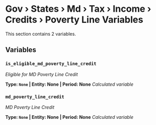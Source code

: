 # Gov › States › Md › Tax › Income › Credits › Poverty Line Variables

This section contains 2 variables.

## Variables

### `is_eligible_md_poverty_line_credit`
*Eligible for MD Poverty Line Credit*

**Type: `None` | Entity: None | Period: None**
*Calculated variable*

### `md_poverty_line_credit`
*MD Poverty Line Credit*

**Type: `None` | Entity: None | Period: None**
*Calculated variable*
